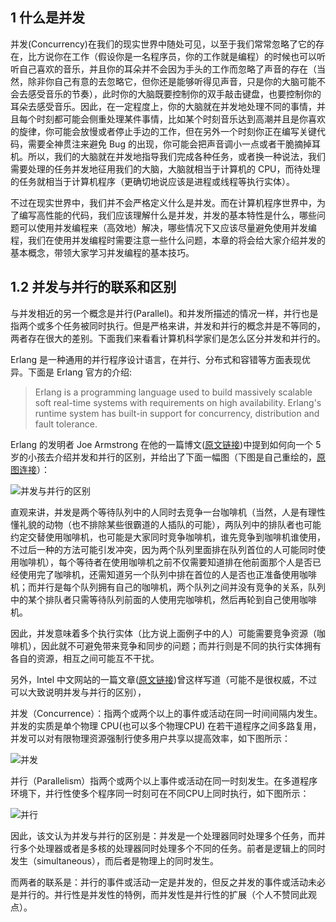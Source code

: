 ﻿## 1 什么是并发 ##

并发(Concurrency)在我们的现实世界中随处可见，以至于我们常常忽略了它的存在，比方说你在工作（假设你是一名程序员，你的工作就是编程）的时候也可以听听自己喜欢的音乐，并且你的耳朵并不会因为手头的工作而忽略了声音的存在（当然，除非你自己有意的去忽略它，但你还是能够听得见声音，只是你的大脑可能不会去感受音乐的节奏），此时你的大脑既要控制你的双手敲击键盘，也要控制你的耳朵去感受音乐。因此，在一定程度上，你的大脑就在并发地处理不同的事情，并且每个时刻都可能会侧重处理某件事情，比如某个时刻音乐达到高潮并且是你喜欢的旋律，你可能会放慢或者停止手边的工作，但在另外一个时刻你正在编写关键代码，需要全神贯注来避免 Bug 的出现，你可能会把声音调小一点或者干脆摘掉耳机。所以，我们的大脑就在并发地指导我们完成各种任务，或者换一种说法，我们需要处理的任务并发地征用我们的大脑，大脑就相当于计算机的 CPU，而待处理的任务就相当于计算机程序（更确切地说应该是进程或线程等执行实体）。

不过在现实世界中，我们并不会严格定义什么是并发。而在计算机程序世界中，为了编写高性能的代码，我们应该理解什么是并发，并发的基本特性是什么，哪些问题可以使用并发编程来（高效地）解决，哪些情况下又应该尽量避免使用并发编程，我们在使用并发编程时需要注意一些什么问题，本章的将会给大家介绍并发的基本概念，带领大家学习并发编程的基本技巧。


## 1.2 并发与并行的联系和区别 ##

与并发相近的另一个概念是并行(Parallel)。和并发所描述的情况一样，并行也是指两个或多个任务被同时执行。但是严格来讲，并发和并行的概念并是不等同的，两者存在很大的差别。下面我们来看看计算机科学家们是怎么区分并发和并行的。

Erlang 是一种通用的并行程序设计语言，在并行、分布式和容错等方面表现优异。下面是 Erlang 官方的介绍:

> Erlang is a programming language used to build massively scalable soft real-time systems with requirements on high availability. Erlang's runtime system has built-in support for concurrency, distribution and fault tolerance.

Erlang 的发明者 Joe Armstrong 在他的一篇博文([原文链接](http://joearms.github.io/2013/04/05/concurrent-and-parallel-programming.html))中提到如何向一个 5 岁的小孩去介绍并发和并行的区别，并给出了下面一幅图（下图是自己重绘的，[原图连接](http://joearms.github.io/2013/04/05/concurrent-and-parallel-programming.html)）：

![并发与并行的区别](https://raw.github.com/forhappy/A-Detailed-Cplusplus-Concurrency-Tutorial/master/images/chapter1/concurrent-vs-parallel.png)

直观来讲，并发是两个等待队列中的人同时去竞争一台咖啡机（当然，人是有理性懂礼貌的动物（也不排除某些很霸道的人插队的可能），两队列中的排队者也可能约定交替使用咖啡机，也可能是大家同时竞争咖啡机，谁先竞争到咖啡机谁使用，不过后一种的方法可能引发冲突，因为两个队列里面排在队列首位的人可能同时使用咖啡机），每个等待者在使用咖啡机之前不仅需要知道排在他前面那个人是否已经使用完了咖啡机，还需知道另一个队列中排在首位的人是否也正准备使用咖啡机；而并行是每个队列拥有自己的咖啡机，两个队列之间并没有竞争的关系，队列中的某个排队者只需等待队列前面的人使用完咖啡机，然后再轮到自己使用咖啡机。

因此，并发意味着多个执行实体（比方说上面例子中的人）可能需要竞争资源（咖啡机），因此就不可避免带来竞争和同步的问题；而并行则是不同的执行实体拥有各自的资源，相互之间可能互不干扰。

另外，Intel 中文网站的一篇文章([原文链接](http://software.intel.com/zh-cn/blogs/2010/11/30/400006465))曾这样写道（可能不是很权威，不过可以大致说明并发与并行的区别），

并发（Concurrence）：指两个或两个以上的事件或活动在同一时间间隔内发生。并发的实质是单个物理 CPU(也可以多个物理CPU) 在若干道程序之间多路复用，并发可以对有限物理资源强制行使多用户共享以提高效率，如下图所示：

![并发](https://raw.github.com/forhappy/A-Detailed-Cplusplus-Concurrency-Tutorial/master/images/chapter1/intel-blog-concurrency.png)

并行（Parallelism）指两个或两个以上事件或活动在同一时刻发生。在多道程序环境下，并行性使多个程序同一时刻可在不同CPU上同时执行，如下图所示：

![并行](https://raw.github.com/forhappy/A-Detailed-Cplusplus-Concurrency-Tutorial/master/images/chapter1/intel-blog-parallel.png)

因此，该文认为并发与并行的区别是：并发是一个处理器同时处理多个任务，而并行多个处理器或者是多核的处理器同时处理多个不同的任务。前者是逻辑上的同时发生（simultaneous），而后者是物理上的同时发生。

而两者的联系是：并行的事件或活动一定是并发的，但反之并发的事件或活动未必是并行的。并行性是并发性的特例，而并发性是并行性的扩展（个人不赞同此观点）。 




